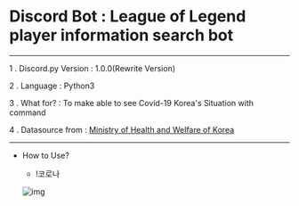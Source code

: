 Discord Bot : League of Legend player information search bot
===
***
1 . Discord.py Version : 1.0.0(Rewrite Version)

2 . Language : Python3

3 . What for? : To make able to see Covid-19 Korea's Situation with command

4 . Datasource from  : [Ministry of Health and Welfare of Korea](http://ncov.mohw.go.kr/index.jsp)
***

- How to Use?

    - !코로나
    
    ![img](https://scontent-ssn1-1.xx.fbcdn.net/v/t1.0-9/90351298_1163756910634207_7768804245926576128_n.jpg?_nc_cat=100&_nc_sid=8024bb&_nc_ohc=xR90lJqkBlAAX_5bm2P&_nc_ht=scontent-ssn1-1.xx&oh=1019835accd80aa21639fc53bee0d9a4&oe=5EA229C5)
